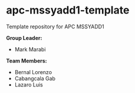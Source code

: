 # apc-mssyadd1-template
Template repository for APC MSSYADD1

**Group Leader:**  
- Mark Marabi

**Team Members:**  
- Bernal Lorenzo  
- Cabangcala Gab  
- Lazaro Luis



